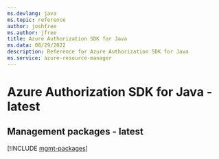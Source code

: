 ```yaml
---
ms.devlang: java
ms.topic: reference
author: joshfree
ms.author: jfree
title: Azure Authorization SDK for Java
ms.data: 08/29/2022
description: Reference for Azure Authorization SDK for Java
ms.service: azure-resource-manager
---
```

# Azure Authorization SDK for Java - latest

## Management packages - latest
[!INCLUDE [mgmt-packages](authorization-mgmt-index.md)]
